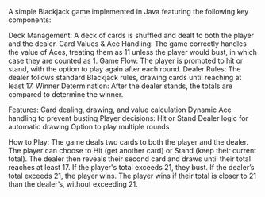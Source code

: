 A simple Blackjack game implemented in Java featuring the following key components:

Deck Management: A deck of cards is shuffled and dealt to both the player and the dealer.
Card Values & Ace Handling: The game correctly handles the value of Aces, treating them as 11 unless the player would bust, in which case they are counted as 1.
Game Flow: The player is prompted to hit or stand, with the option to play again after each round.
Dealer Rules: The dealer follows standard Blackjack rules, drawing cards until reaching at least 17.
Winner Determination: After the dealer stands, the totals are compared to determine the winner.

Features:
Card dealing, drawing, and value calculation
Dynamic Ace handling to prevent busting
Player decisions: Hit or Stand
Dealer logic for automatic drawing
Option to play multiple rounds

How to Play:
The game deals two cards to both the player and the dealer.
The player can choose to Hit (get another card) or Stand (keep their current total).
The dealer then reveals their second card and draws until their total reaches at least 17.
If the player's total exceeds 21, they bust. If the dealer’s total exceeds 21, the player wins.
The player wins if their total is closer to 21 than the dealer’s, without exceeding 21.
